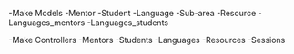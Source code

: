 -Make Models
  -Mentor
  -Student
  -Language
  -Sub-area
  -Resource
  -Languages_mentors
  -Languages_students

-Make Controllers
  -Mentors
  -Students
  -Languages
  -Resources
  -Sessions
